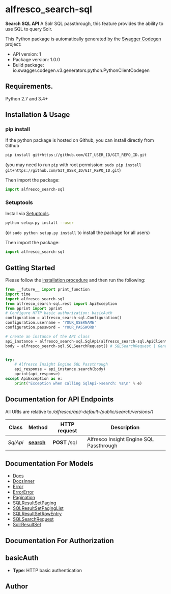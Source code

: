 # alfresco_search-sql
**Search SQL API** A Solr SQL passthrough, this feature provides the ability to use SQL to query Solr. 

This Python package is automatically generated by the [Swagger Codegen](https://github.com/swagger-api/swagger-codegen) project:

- API version: 1
- Package version: 1.0.0
- Build package: io.swagger.codegen.v3.generators.python.PythonClientCodegen

## Requirements.

Python 2.7 and 3.4+

## Installation & Usage
### pip install

If the python package is hosted on Github, you can install directly from Github

```sh
pip install git+https://github.com/GIT_USER_ID/GIT_REPO_ID.git
```
(you may need to run `pip` with root permission: `sudo pip install git+https://github.com/GIT_USER_ID/GIT_REPO_ID.git`)

Then import the package:
```python
import alfresco_search-sql 
```

### Setuptools

Install via [Setuptools](http://pypi.python.org/pypi/setuptools).

```sh
python setup.py install --user
```
(or `sudo python setup.py install` to install the package for all users)

Then import the package:
```python
import alfresco_search-sql
```

## Getting Started

Please follow the [installation procedure](#installation--usage) and then run the following:

```python
from __future__ import print_function
import time
import alfresco_search-sql
from alfresco_search-sql.rest import ApiException
from pprint import pprint
# Configure HTTP basic authorization: basicAuth
configuration = alfresco_search-sql.Configuration()
configuration.username = 'YOUR_USERNAME'
configuration.password = 'YOUR_PASSWORD'

# create an instance of the API class
api_instance = alfresco_search-sql.SqlApi(alfresco_search-sql.ApiClient(configuration))
body = alfresco_search-sql.SQLSearchRequest() # SQLSearchRequest | Generic query API


try:
    # Alfresco Insight Engine SQL Passthrough
    api_response = api_instance.search(body)
    pprint(api_response)
except ApiException as e:
    print("Exception when calling SqlApi->search: %s\n" % e)
```

## Documentation for API Endpoints

All URIs are relative to */alfresco/api/-default-/public/search/versions/1*

Class | Method | HTTP request | Description
------------ | ------------- | ------------- | -------------
*SqlApi* | [**search**](docs/SqlApi.md#search) | **POST** /sql | Alfresco Insight Engine SQL Passthrough

## Documentation For Models

 - [Docs](docs/Docs.md)
 - [DocsInner](docs/DocsInner.md)
 - [Error](docs/Error.md)
 - [ErrorError](docs/ErrorError.md)
 - [Pagination](docs/Pagination.md)
 - [SQLResultSetPaging](docs/SQLResultSetPaging.md)
 - [SQLResultSetPagingList](docs/SQLResultSetPagingList.md)
 - [SQLResultSetRowEntry](docs/SQLResultSetRowEntry.md)
 - [SQLSearchRequest](docs/SQLSearchRequest.md)
 - [SolrResultSet](docs/SolrResultSet.md)

## Documentation For Authorization


## basicAuth

- **Type**: HTTP basic authentication


## Author


